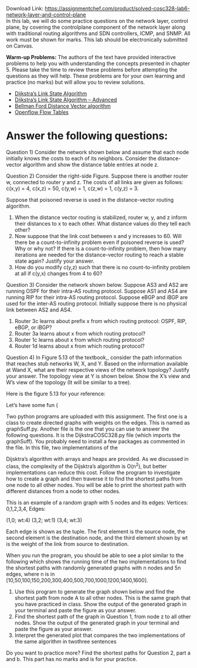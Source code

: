 Download Link: https://assignmentchef.com/product/solved-cosc328-lab6-network-layer-and-control-plane
<br>
In this lab, we will do some practice questions on the network layer, control plane, by covering the controlplane component of the network layer along with traditional routing algorithms and SDN controllers, ICMP, and SNMP. All work must be shown for marks. This lab should be electronically submitted on Canvas.

<strong>Warm-up Problems:</strong> The authors of the text have provided interactive problems to help you with understanding the concepts presented in chapter 5. Please take the time to review these problems before attempting the questions as they will help. These problems are for your own learning and practice (no marks) but will allow you to review solutions.

<ul>

 <li><a href="http://gaia.cs.umass.edu/kurose_ross/interactive/dij.php">Dijkstra’s Link State Algorithm</a></li>

 <li><a href="http://gaia.cs.umass.edu/kurose_ross/interactive/dij_advanced.php">Dijkstra’s Link State Algorithm </a><a href="http://gaia.cs.umass.edu/kurose_ross/interactive/dij_advanced.php">– </a><a href="http://gaia.cs.umass.edu/kurose_ross/interactive/dij_advanced.php">Advanced</a></li>

 <li><a href="http://gaia.cs.umass.edu/kurose_ross/interactive/disVector.php">Bellman Ford Distance Vector algorithm</a></li>

 <li><a href="http://gaia.cs.umass.edu/kurose_ross/interactive/openflow.php">Openflow Flow Tables</a></li>

</ul>

<h1>Answer the following questions:</h1>

Question 1) Consider the network shown below and assume that each node initially knows the costs to each of its neighbors. Consider the distance-vector algorithm and show the distance table entries at node z.

Question 2) Consider the right-side Figure. Suppose there is another router w, connected to router y and z. The costs of all links are given as follows: c(x,y) = 4, c(x,z) = 50, c(y,w) = 1, c(z,w) = 1, c(y,z) = 3.

Suppose that poisoned reverse is used in the distance-vector routing algorithm.

<ol>

 <li>When the distance vector routing is stabilized, router w, y, and z inform their distances to x to each other. What distance values do they tell each other?</li>

 <li>Now suppose that the link cost between x and y increases to 60. Will there be a count-to-infinity problem even if poisoned reverse is used? Why or why not? If there is a count-to-infinity problem, then how many iterations are needed for the distance-vector routing to reach a stable state again? Justify your answer.</li>

 <li>How do you modify c(y,z) such that there is no count-to-infinity problem at all if c(y,x) changes from 4 to 60?</li>

</ol>

Question 3) Consider the network shown below. Suppose AS3 and AS2 are running OSPF for their intra-AS routing protocol. Suppose AS1 and AS4 are running RIP for their intra-AS routing protocol. Suppose eBGP and iBGP are used for the inter-AS routing protocol. Initially suppose there is no physical link between AS2 and AS4.

<ol>

 <li>Router 3c learns about prefix x from which routing protocol: OSPF, RIP, eBGP, or iBGP?</li>

 <li>Router 3a learns about x from which routing protocol?</li>

 <li>Router 1c learns about x from which routing protocol?</li>

 <li>Router 1d learns about x from which routing protocol?</li>

</ol>

Question 4) In Figure 5.13 of the textbook,, consider the path information that reaches stub networks W, X, and Y. Based on the information available at Wand X, what are their respective views of the network topology? Justify your answer. The topology view at Y is shown below. Show the X’s view and W’s view of the topology (It will be similar to a tree).

Here is the figure 5.13 for your reference:




<strong>       </strong>Let’s have some fun (

Two python programs are uploaded with this assignment. The first one is a class to create directed graphs with weights on the edges. This is named as graphSuff.py. Another file is the one that you can use to answer the following questions. It is the DijkstraCOSC328.py file (which imports the graphSuff). You probably need to install a few packages as commented in the file. In this file, two implementations of the

Dijsktra’s algorithm with arrays and heaps are provided. As we discussed in class, the complexity of the Dijsktra’s algorithm is O(n<sup>2</sup>), but better implementations can reduce this cost. Follow the program to investigate how to create a graph and then traverse it to find the shortest paths from one node to all other nodes. You will be able to print the shortest path with different distances from a node to other nodes.

This is an example of a random graph with 5 nodes and its edges:  Vertices:         0,1,2,3,4,          Edges:

(1,0; wt:4) (3,2; wt:1) (3,4; wt:3)

Each edge is shown as the tuple. The first element is the source node, the second element is the destination node, and the third element shown by wt is the weight of the link from source to destination.




When you run the program, you should be able to see a plot similar to the following which shows the running time of the two implementations to find the shortest paths with randomly generated graphs with n nodes and 5n edges, where n is in  [10,50,100,150,200,300,400,500,700,1000,1200,1400,1600].

<ol>

 <li>Use this program to generate the graph shown below and find the shortest path from node A to all other nodes. This is the same graph that you have practiced in class. Show the output of the generated graph in your terminal and paste the figure as your answer.</li>

 <li>Find the shortest path of the graph in Question 1, from node z to all other nodes. Show the output of the generated graph in your terminal and paste the figure as your answer.</li>

 <li>Interpret the generated plot that compares the two implementations of the same algorithm in twothree sentences</li>

</ol>




Do you want to practice more? Find the shortest paths for Question 2, part a and b. This part has no marks and is for your practice.